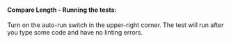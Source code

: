 #### Compare Length - Running the tests:
Turn on the auto-run switch in the upper-right corner. The test will run after you type some code and have no linting errors.
